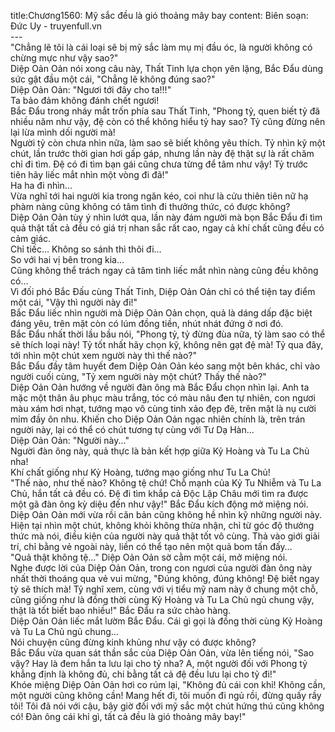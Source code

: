 title:Chương1560: Mỹ sắc đều là gió thoảng mây bay
content:
Biên soạn: Đức Uy - truyenfull.vn<br>---<br>"Chẳng lẽ tôi là cái loại sẽ bị mỹ sắc làm mụ mị đầu óc, là người không có chừng mực như vậy sao?"<br>Diệp Oản Oản nói xong câu này, Thất Tinh lựa chọn yên lặng, Bắc Đẩu dùng sức gật đầu một cái, "Chẳng lẽ không đúng sao?"<br>Diệp Oản Oản: "Ngươi tới đây cho ta!!!"<br>Ta bảo đảm không đánh chết ngươi!<br>Bắc Đẩu trong nháy mắt trốn phía sau Thất Tinh, "Phong tỷ, quen biết tỷ đã nhiều năm như vậy, đệ còn có thể không hiểu tỷ hay sao? Tỷ cũng đừng nên lại lừa mình dối người mà!<br>Người tỷ còn chưa nhìn nữa, làm sao sẽ biết không yêu thích. Tỷ nhìn kỹ một chút, lần trước thời gian hơi gấp gáp, nhưng lần này đệ thật sự là rất chăm chỉ đi tìm. Đệ có đi tìm bạn gái cũng chưa từng để tâm như vậy! Tỷ trước tiên hãy liếc mắt nhìn một vòng đi đã!"<br>Ha ha đi nhìn...<br>Vừa nghĩ tới hai người kia trong ngăn kéo, coi như là cửu thiên tiên nữ hạ phàm nàng cũng không có tâm tình đi thưởng thức, có được không?<br>Diệp Oản Oản tùy ý nhìn lướt qua, lần này đám người mà bọn Bắc Đẩu đi tìm quả thật tất cả đều có giá trị nhan sắc rất cao, ngay cả khí chất cũng đều có cảm giác.<br>Chỉ tiếc... Không so sánh thì thôi đi…<br>So với hai vị bên trong kia…<br>Cũng không thể trách ngay cả tâm tình liếc mắt nhìn nàng cũng đều không có…<br>Vì đối phó Bắc Đấu cùng Thất Tinh, Diệp Oản Oản chỉ có thể tiện tay điểm một cái, "Vậy thì người này đi!"<br>Bắc Đẩu liếc nhìn người mà Diệp Oản Oản chọn, quả là dáng dấp đặc biệt đáng yêu, trên mặt còn có lúm đồng tiền, nhút nhát đứng ở nơi đó.<br>Bắc Đẩu nhất thời lầu bầu nói, "Phong tỷ, tỷ đừng đùa nữa, tỷ làm sao có thể sẽ thích loại này! Tỷ tốt nhất hãy chọn kỹ, không nên gạt đệ mà! Tỷ qua đây, tới nhìn một chút xem người này thì thế nào?"<br>Bắc Đẩu đầy tâm huyết đem Diệp Oản Oản kéo sang một bên khác, chỉ vào người cuối cùng, "Tỷ xem người này một chút? Thấy thế nào?"<br>Diệp Oản Oản hướng về người đàn ông mà Bắc Đẩu chọn nhìn lại. Anh ta mặc một thân âu phục màu trắng, tóc có màu nâu đen tự nhiên, con ngươi màu xám hơi nhạt, tướng mạo vô cùng tinh xảo đẹp đẽ, trên mặt là nụ cười mỉm đầy ôn nhu. Khiến cho Diệp Oản Oản ngạc nhiên chính là, trên trán người này, lại có thể có chút tương tự cùng với Tư Dạ Hàn...<br>Diệp Oản Oản: "Người này..."<br>Người đàn ông này, quả thực là bản kết hợp giữa Kỷ Hoàng và Tu La Chủ nha!<br>Khí chất giống như Kỷ Hoàng, tướng mạo giống như Tu La Chủ!<br>"Thế nào, như thế nào? Không tệ chứ! Chỗ mạnh của Kỷ Tu Nhiễm và Tu La Chủ, hắn tất cả đều có. Đệ đi tìm khắp cả Độc Lập Châu mới tìm ra được một gã đàn ông kỳ diệu đến như vậy!" Bắc Đẩu kích động mở miệng nói.<br>Diệp Oản Oản mới vừa rồi căn bản cũng không hề nhìn kỹ những người này. Hiện tại nhìn một chút, không khỏi không thừa nhận, chỉ từ góc độ thưởng thức mà nói, điều kiện của người này quả thật tốt vô cùng. Thả vào giới giải trí, chỉ bằng vẻ ngoài này, liền có thể tạo nên một quả bom tấn đấy…<br>"Quả thật không tệ..." Diệp Oản Oản sờ cằm một cái, mở miệng nói.<br>Nghe được lời của Diệp Oản Oản, trong con ngươi của người đàn ông này nhất thời thoáng qua vẻ vui mừng, "Đúng không, đúng không! Đệ biết ngay tỷ sẽ thích mà! Tỷ nghĩ xem, cùng với vị tiểu mỹ nam này ở chung một chỗ, cũng giống như là đồng thời cùng Kỷ Hoàng và Tu La Chủ ngủ chung vậy, thật là tốt biết bao nhiều!" Bắc Đẩu ra sức chào hàng.<br>Diệp Oản Oản liếc mắt lườm Bắc Đẩu. Cái gì gọi là đồng thời cùng Kỷ Hoàng và Tu La Chủ ngủ chung…<br>Nói chuyện cũng đừng kinh khủng như vậy có được không?<br>Bắc Đẩu vừa quan sát thần sắc của Diệp Oản Oản, vừa lên tiếng nói, "Sao vậy? Hay là đem hắn ta lưu lại cho tỷ nha? A, một người đối với Phong tỷ khẳng định là không đủ, chi bằng tất cả đệ đều lưu lại cho tỷ đi!"<br>Khóe miệng Diệp Oản Oản hơi co rúm lại, "Không đủ cái con khỉ! Không cần, một người cũng không cần! Mang hết đi, tôi muốn đi ngủ rồi, đừng quấy rầy tôi! Tôi đã nói với cậu, bây giờ đối với mỹ sắc một chút hứng thú cũng không có! Đàn ông cái khỉ gì, tất cả đều là gió thoảng mây bay!"